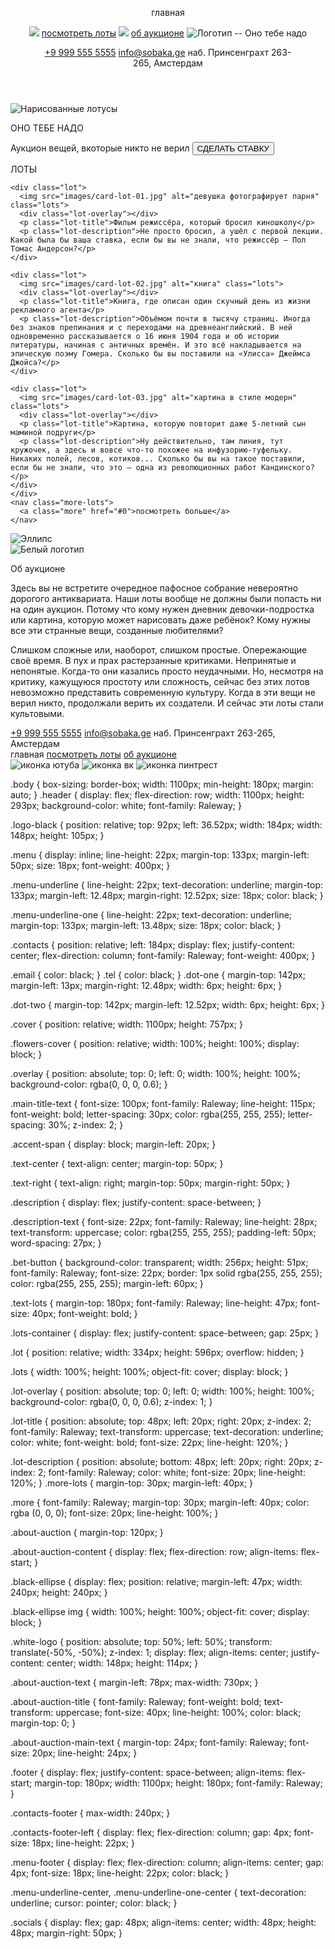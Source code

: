 <!-- index.html */-->

<!DOCTYPE html>
<html lang="ru">
  <head>
    <meta charset="UTF-8" />
    <meta http-equiv="X-UA-Compatible" content="IE=edge" />
    <meta name="viewport" content="width=device-width, initial-scale=1.0" />
    <link rel="stylesheet" href="styles/style.css">
    <link rel="stylesheet" href="styles/fonts.css">
    <title>Оно тебе надо — аукцион вещей, в которые никто не верил</title>
  </head>
  <body class="body">
    <header class="header"> 
      <p class="menu">главная</p>
      <img class="dot-one" src="images/list_marker.png">
      <a class="menu-underline" href="#lots">посмотреть лоты</a>
      <img class="dot-two" src="images/list_marker.png">
      <a class="menu-underline-one" href="#about-auction">об аукционе</a>
      <img class="logo-black" src="images/logo-black.svg" alt="Логотип -- Оно тебе надо">
      <p class="contacts"> <a href="tel:+9 999 555 5555" class="tel">+9 999 555 5555</a>
      <a href="mailto:info@sobaka.ge" class="email">info@sobaka.ge</a> 
      наб. Принсенграхт 263-<br>265, Амстердам</p>
    </header>
    <main>
      <section class="cover">
        <img src="images/cover.jpg" alt="Нарисованные лотусы" class="flowers-cover">
        <div class="overlay">
        <div class="main-title">
        <p class="main-title-text">
          <span class="accent-span">ОНО</span> 
          <span class="accent-span text-center">ТЕБЕ</span> 
          <span class="accent-span text-right">НАДО</span></p>
        </div>
        <div class="description">
          <p class="description-text">Аукцион вещей, вкоторые никто не верил 
          <button type="button" class="bet-button">СДЕЛАТЬ СТАВКУ</button></p> </div>
        </div> 
      </section>
<section id="lots">
  <p class="text-lots">ЛОТЫ</p>
  <div class="lots-container">
    
    <div class="lot">
      <img src="images/card-lot-01.jpg" alt="девушка фотографирует парня" class="lots">
      <div class="lot-overlay"></div>
      <p class="lot-title">Фильм режиссёра, который бросил киношколу</p>
      <p class="lot-description">Не просто бросил, а ушёл с первой лекции. Какой была бы ваша ставка, если бы вы не знали, что режиссёр — Пол Томас Андерсон?</p>
    </div>

    <div class="lot">
      <img src="images/card-lot-02.jpg" alt="книга" class="lots">
      <div class="lot-overlay"></div>
      <p class="lot-title">Книга, где описан один скучный день из жизни рекламного агента</p>
      <p class="lot-description">Объёмом почти в тысячу страниц. Иногда без знаков препинания и с переходами на древнеанглийский. В ней одновременно рассказывается о 16 июня 1904 года и об истории литературы, начиная с античных времён. И это всё накладывается на эпическую поэму Гомера. Сколько бы вы поставили на «Улисса» Джеймса Джойса?</p>
    </div>

    <div class="lot">
      <img src="images/card-lot-03.jpg" alt="картина в стиле модерн" class="lots">
      <div class="lot-overlay"></div>
      <p class="lot-title">Картина, которую повторит даже 5-летний сын маминой подруги</p>
      <p class="lot-description">Ну действительно, там линия, тут кружочек, а здесь и вовсе что-то похожее на инфузорию-туфельку. Никаких полей, лесов, котиков... Сколько бы вы на такое поставили, если бы не знали, что это — одна из революционных работ Кандинского?</p>
    </div>
    </div>
    <nav class="more-lots">
      <a class="more" href="#0">посмотреть больше</a>
    </nav>
  </section>
<section class="about-auction" id="about-auction">
  <div class="about-auction-content">
  <div class="black-ellipse">
    <img src="images/Ellipse 10.png" alt="Эллипс">
    <div class="white-logo">
      <img src="images/logo-white.svg" alt="Белый логотип">
    </div>
  </div>
  <div class="about-auction-text">
    <p class="about-auction-title">Об аукционе</p>
    <p class="about-auction-main-text">Здесь вы не встретите очередное пафосное собрание невероятно дорогого антиквариата. Наши лоты вообще не должны были попасть ни на один аукцион. Потому что кому нужен дневник девочки-подростка или картина, которую может нарисовать даже ребёнок? Кому нужны все эти странные вещи, созданные любителями?</p>
    <p class="about-auction-main-text">Слишком сложные или, наоборот, слишком простые. Опережающие своё время. В пух и прах растерзанные критиками. Непринятые и непонятые. Когда-то они казались просто неудачными. Но, несмотря
на критику, кажущуюся простоту или сложность, сейчас без этих лотов невозможно представить современную культуру. Когда в эти вещи не верил никто, продолжали верить их создатели. И сейчас эти лоты стали культовыми. </p>
    </div>
    </div>
</section>
  </main>
<footer class="footer">
  <div class="contacts-footer">
    <div class="contacts-footer-left">
      <a href="tel:+9 999 555 5555" class="tel">+9 999 555 5555</a>
      <a href="mailto:info@sobaka.ge" class="email">info@sobaka.ge</a>
      <a>наб. Принсенграхт 263-265, Амстердам</a>
    </div>
  </div>
  <div class="menu-footer">
    <a class="menu-footer-center">главная</a>
    <a class="menu-underline-center" href="#lots">посмотреть лоты</a>
    <a class="menu-underline-one-center" href="#about-auction">об аукционе</a>
  </div>
  <div class="socials">
    <img src="images/yt.svg" alt="иконка ютуба">
    <img src="images/vk.svg" alt="иконка вк">
    <img src="images/pinterest.svg" alt="иконка пинтрест">
  </div>
</footer>
</body>

<!-- style.css */-->

.body {
    box-sizing: border-box;
    width: 1100px;
    min-height: 180px;
    margin: auto;
}
.header {
    display: flex;
    flex-direction: row;
    width: 1100px;
    height: 293px;
    background-color: white;
    font-family: Raleway;
}

.logo-black {
    position: relative;
    top: 92px;
    left: 36.52px;
    width: 184px;
    width: 148px;
    height: 105px;
}

.menu {
    display: inline;
    line-height: 22px;
    margin-top: 133px;
    margin-left: 50px;
    size: 18px;
    font-weight: 400px;
}

.menu-underline {
    line-height: 22px;
    text-decoration: underline;
    margin-top: 133px;
    margin-left: 12.48px;
    margin-right: 12.52px;
    size: 18px;
    color: black;
}

.menu-underline-one {
    line-height: 22px;
    text-decoration: underline;
    margin-top: 133px;
    margin-left: 13.48px;
    size: 18px;
    color: black;
}

.contacts {
    position: relative;
    left: 184px;
    display: flex;
    justify-content: center;
    flex-direction: column;
    font-family: Raleway;
    font-weight: 400px;
}

.email {
    color: black;
}
.tel {
    color: black;
}
.dot-one {
    margin-top: 142px;
    margin-left: 13px;
    margin-right: 12.48px;
    width: 6px;
    height: 6px;
}

.dot-two {
    margin-top: 142px;
    margin-left: 12.52px;
    width: 6px;
    height: 6px;
}

.cover {
    position: relative;
    width: 1100px;
    height: 757px;
}

.flowers-cover {
    position: relative;
    width: 100%;
    height: 100%;
    display: block;
}

.overlay {
    position: absolute;
    top: 0;
    left: 0;
    width: 100%;
    height: 100%;
    background-color: rgba(0, 0, 0, 0.6);
}

.main-title-text {
    font-size: 100px;
    font-family: Raleway;
    line-height: 115px;
    font-weight: bold;
    letter-spacing: 30px;
    color: rgba(255, 255, 255);
    letter-spacing: 30%;
    z-index: 2;
}

.accent-span {
    display: block;
    margin-left: 20px;
}

.text-center {
    text-align: center;
    margin-top: 50px;
}

.text-right {
    text-align: right;
    margin-top: 50px;
    margin-right: 50px;
}

.description {
    display: flex;
    justify-content: space-between;
}

.description-text {
    font-size: 22px;
    font-family: Raleway;
    line-height: 28px;
    text-transform: uppercase;
    color: rgba(255, 255, 255);
    padding-left: 50px;
    word-spacing: 27px;
}

.bet-button {
    background-color: transparent;
    width: 256px;
    height: 51px;
    font-family: Raleway;
    font-size: 22px;
    border: 1px solid rgba(255, 255, 255);
    color: rgba(255, 255, 255);
    margin-left: 60px;
}

.text-lots {
    margin-top: 180px;
    font-family: Raleway;
    line-height: 47px;
    font-size: 40px;
    font-weight: bold;
}

.lots-container {
  display: flex;
  justify-content: space-between;
  gap: 25px;
}

.lot {
  position: relative;
  width: 334px;
  height: 596px;
  overflow: hidden;
}

.lots {
  width: 100%;
  height: 100%;
  object-fit: cover;
  display: block;
}

.lot-overlay {
  position: absolute;
  top: 0;
  left: 0;
  width: 100%;
  height: 100%;
  background-color: rgba(0, 0, 0, 0.6);
  z-index: 1;
}

.lot-title {
  position: absolute;
  top: 48px;
  left: 20px;
  right: 20px;
  z-index: 2;
  font-family: Raleway;
  text-transform: uppercase;
  text-decoration: underline;
  color: white;
  font-weight: bold;
  font-size: 22px;
  line-height: 120%;
}

.lot-description {
  position: absolute;
  bottom: 48px;
  left: 20px;
  right: 20px;
  z-index: 2;
  font-family: Raleway;
  color: white;
  font-size: 20px;
  line-height: 120%;
}
.more-lots {
    margin-top: 30px;
    margin-left: 40px;
}

.more {
    font-family: Raleway;
    margin-top: 30px;
    margin-left: 40px;
    color: rgba (0, 0, 0);
    font-size: 20px;
    line-height: 100%;
}

.about-auction {
    margin-top: 120px;
}

.about-auction-content {
  display: flex;
  flex-direction: row;
  align-items: flex-start;
}

.black-ellipse {
  display: flex;
  position: relative;
  margin-left: 47px;
  width: 240px;
  height: 240px;
}

.black-ellipse img {
  width: 100%;
  height: 100%;
  object-fit: cover;
  display: block;
}

.white-logo {
  position: absolute;
  top: 50%;
  left: 50%;
  transform: translate(-50%, -50%); 
  z-index: 1;
  display: flex;
  align-items: center;
  justify-content: center;
  width: 148px;
  height: 114px;
}

.about-auction-text {
    margin-left: 78px;
    max-width: 730px;
}

.about-auction-title {
    font-family: Raleway;
    font-weight: bold;
    text-transform: uppercase;
    font-size: 40px;
    line-height: 100%;
    color: black;
    margin-top: 0;
}

.about-auction-main-text {
    margin-top: 24px;
    font-family: Raleway;
    font-size: 20px;
    line-height: 24px;
}

.footer {
  display: flex;
  justify-content: space-between;
  align-items: flex-start;
  margin-top: 180px;
  width: 1100px;
  height: 180px;
  font-family: Raleway;
}

.contacts-footer {
  max-width: 240px;
}

.contacts-footer-left {
  display: flex;
  flex-direction: column;
  gap: 4px; 
  font-size: 18px;
  line-height: 22px;
}

.menu-footer {
  display: flex;
  flex-direction: column;
  align-items: center;
  gap: 4px;
  font-size: 18px;
  line-height: 22px;
  color: black;
}

.menu-underline-center,
.menu-underline-one-center {
  text-decoration: underline;
  cursor: pointer;
  color: black;
}

.socials {
  display: flex;
  gap: 48px;
  align-items: center;
  width: 48px;
  height: 48px;
  margin-right: 50px;
}

